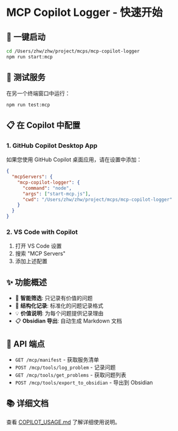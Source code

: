 # MCP Copilot Logger - 快速开始

## 🚀 一键启动

```bash
cd /Users/zhw/zhw/project/mcps/mcp-copilot-logger
npm run start:mcp
```

## 🧪 测试服务

在另一个终端窗口中运行：

```bash
npm run test:mcp
```

## 📋 在 Copilot 中配置

### 1. GitHub Copilot Desktop App
如果您使用 GitHub Copilot 桌面应用，请在设置中添加：

```json
{
  "mcpServers": {
    "mcp-copilot-logger": {
      "command": "node",
      "args": ["start-mcp.js"],
      "cwd": "/Users/zhw/zhw/project/mcps/mcp-copilot-logger"
    }
  }
}
```

### 2. VS Code with Copilot
1. 打开 VS Code 设置
2. 搜索 "MCP Servers"
3. 添加上述配置

## ✨ 功能概述

- 🎯 **智能筛选**: 只记录有价值的问题
- 📝 **结构化记录**: 标准化的问题记录格式
- 💡 **价值说明**: 为每个问题提供记录理由
- 📋 **Obsidian 导出**: 自动生成 Markdown 文档

## 🔗 API 端点

- `GET /mcp/manifest` - 获取服务清单
- `POST /mcp/tools/log_problem` - 记录问题
- `GET /mcp/tools/get_problems` - 获取问题列表
- `POST /mcp/tools/export_to_obsidian` - 导出到 Obsidian

## 📚 详细文档

查看 [COPILOT_USAGE.md](./COPILOT_USAGE.md) 了解详细使用说明。
